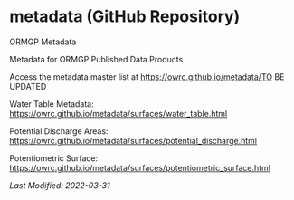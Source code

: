 # metadata (GitHub Repository)

ORMGP Metadata

Metadata for ORMGP Published Data Products

Access the metadata master list at https://owrc.github.io/metadata/TO BE UPDATED

Water Table Metadata: https://owrc.github.io/metadata/surfaces/water_table.html

Potential Discharge Areas: https://owrc.github.io/metadata/surfaces/potential_discharge.html

Potentiometric Surface: https://owrc.github.io/metadata/surfaces/potentiometric_surface.html 


*Last Modified: 2022-03-31*
